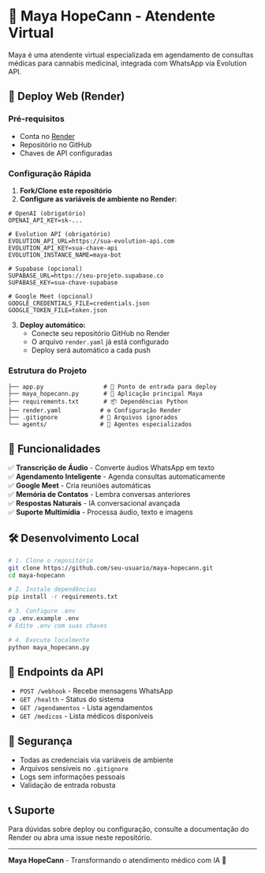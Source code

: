 # 🌿 Maya HopeCann - Atendente Virtual

Maya é uma atendente virtual especializada em agendamento de consultas médicas para cannabis medicinal, integrada com WhatsApp via Evolution API.

## 🚀 Deploy Web (Render)

### Pré-requisitos
- Conta no [Render](https://render.com)
- Repositório no GitHub
- Chaves de API configuradas

### Configuração Rápida

1. **Fork/Clone este repositório**
2. **Configure as variáveis de ambiente no Render:**

```env
# OpenAI (obrigatório)
OPENAI_API_KEY=sk-...

# Evolution API (obrigatório)
EVOLUTION_API_URL=https://sua-evolution-api.com
EVOLUTION_API_KEY=sua-chave-api
EVOLUTION_INSTANCE_NAME=maya-bot

# Supabase (opcional)
SUPABASE_URL=https://seu-projeto.supabase.co
SUPABASE_KEY=sua-chave-supabase

# Google Meet (opcional)
GOOGLE_CREDENTIALS_FILE=credentials.json
GOOGLE_TOKEN_FILE=token.json
```

3. **Deploy automático:**
   - Conecte seu repositório GitHub no Render
   - O arquivo `render.yaml` já está configurado
   - Deploy será automático a cada push

### Estrutura do Projeto

```
├── app.py                 # 🚀 Ponto de entrada para deploy
├── maya_hopecann.py       # 🧠 Aplicação principal Maya
├── requirements.txt       # 📦 Dependências Python
├── render.yaml           # ⚙️ Configuração Render
├── .gitignore            # 🚫 Arquivos ignorados
└── agents/               # 🤖 Agentes especializados
```

## 🔧 Funcionalidades

✅ **Transcrição de Áudio** - Converte áudios WhatsApp em texto  
✅ **Agendamento Inteligente** - Agenda consultas automaticamente  
✅ **Google Meet** - Cria reuniões automáticas  
✅ **Memória de Contatos** - Lembra conversas anteriores  
✅ **Respostas Naturais** - IA conversacional avançada  
✅ **Suporte Multimídia** - Processa áudio, texto e imagens  

## 🛠️ Desenvolvimento Local

```bash
# 1. Clone o repositório
git clone https://github.com/seu-usuario/maya-hopecann.git
cd maya-hopecann

# 2. Instale dependências
pip install -r requirements.txt

# 3. Configure .env
cp .env.example .env
# Edite .env com suas chaves

# 4. Execute localmente
python maya_hopecann.py
```

## 📡 Endpoints da API

- `POST /webhook` - Recebe mensagens WhatsApp
- `GET /health` - Status do sistema
- `GET /agendamentos` - Lista agendamentos
- `GET /medicos` - Lista médicos disponíveis

## 🔐 Segurança

- Todas as credenciais via variáveis de ambiente
- Arquivos sensíveis no `.gitignore`
- Logs sem informações pessoais
- Validação de entrada robusta

## 📞 Suporte

Para dúvidas sobre deploy ou configuração, consulte a documentação do Render ou abra uma issue neste repositório.

---

**Maya HopeCann** - Transformando o atendimento médico com IA 🌿
